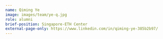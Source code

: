 ```yaml
---
name: Qiming Ye
image: images/team/ye-q.jpg
role: alumni
brief-position: Singapore-ETH Center
external-page-only: https://www.linkedin.com/in/qiming-ye-385b2b97/
---
```


